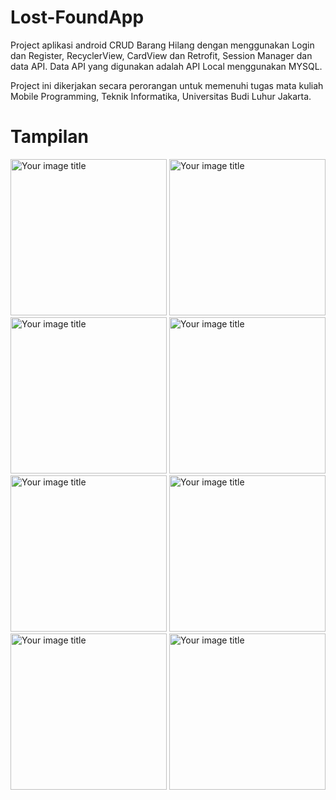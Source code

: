 # Lost-FoundApp
Project aplikasi android CRUD Barang Hilang dengan menggunakan Login dan Register, RecyclerView, CardView dan Retrofit, Session Manager dan data API. Data API yang digunakan adalah API Local menggunakan MYSQL.

Project ini dikerjakan secara perorangan untuk memenuhi tugas mata kuliah Mobile Programming, Teknik Informatika, Universitas Budi Luhur Jakarta.

# Tampilan
<img src="https://user-images.githubusercontent.com/58428980/132503905-5f2c46a4-0a1b-4b0d-b6d5-5e5e33e641e5.png" alt="Your image title" width="250"/>
<img src="https://user-images.githubusercontent.com/58428980/132503910-8a723f8b-5bb4-4df3-b155-765c78fbb751.png" alt="Your image title" width="250"/>
<img src="https://user-images.githubusercontent.com/58428980/132503859-76599851-d644-4646-9fdd-38280449d6f6.png" alt="Your image title" width="250"/>
<img src="https://user-images.githubusercontent.com/58428980/132503876-97dbf49f-6032-422a-aee5-3ac7e8e049d0.png" alt="Your image title" width="250"/>
<img src="https://user-images.githubusercontent.com/58428980/132503881-b066219c-c748-4a63-a5d6-023f2c166762.png" alt="Your image title" width="250"/>
<img src="https://user-images.githubusercontent.com/58428980/132503883-b0051849-d1d0-4cc4-90e4-0274d76b104c.png" alt="Your image title" width="250"/>
<img src="https://user-images.githubusercontent.com/58428980/132503885-fe3abb99-7e18-4ecf-bd1b-7992011d517c.png" alt="Your image title" width="250"/>
<img src="https://user-images.githubusercontent.com/58428980/132503891-ee387ccc-dbfb-4808-b0c5-43fa7a592523.png" alt="Your image title" width="250"/>

